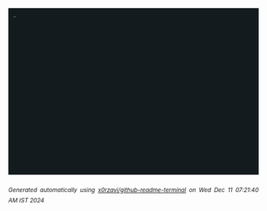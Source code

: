 <div align="justify">
<picture>
    <source media="(prefers-color-scheme: dark)" srcset="./output.gif">
    <source media="(prefers-color-scheme: light)" srcset="./output.gif">
    <img alt="GIFOS" src="output.gif">
</picture>

<sub><i>Generated automatically using [x0rzavi/github-readme-terminal](https://github.com/x0rzavi/github-readme-terminal) on Wed Dec 11 07:21:40 AM IST 2024</i></sub>

<!-- <details>
<summary>More details</summary>

</details> -->
</div>

<!-- Image deletion URL: NONE -->